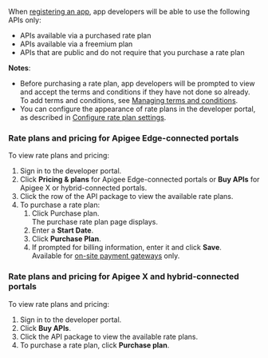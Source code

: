 When [registering an app](https://www.drupal.org/docs/8/modules/apigee-edge/how-app-developers-interact-with-the-apigee-edge-module#registering-an-app), app developers will be able to use the following APIs only:

* APIs available via a purchased rate plan
* APIs available via a freemium plan
* APIs that are public and do not require that you purchase a rate plan

**Notes**:

* Before purchasing a rate plan, app developers will be prompted to view and accept the terms and conditions if they have not done so already. To add terms and conditions, see [Managing terms and conditions](https://docs.apigee.com/api-platform/monetization/specify-terms-and-conditions).
* You can configure the appearance of rate plans in the developer portal, as described in [Configure rate plan settings](https://www.drupal.org/docs/8/modules/apigee-monetization/configure-rate-plan-settings).

### Rate plans and pricing for Apigee Edge-connected portals

To view rate plans and pricing:

1. Sign in to the developer portal.
2. Click **Pricing & plans** for Apigee Edge-connected portals or **Buy APIs** for Apigee X or hybrid-connected portals.
3. Click the row of the API package to view the available rate plans.
4. To purchase a rate plan:  
   1. Click Purchase plan.  
    The purchase rate plan page displays.  
   2. Enter a **Start Date**.  
   3. Click **Purchase Plan**.  
   4. If prompted for billing information, enter it and click **Save**.  
    Available for [on-site payment gateways](https://docs.drupalcommerce.org/commerce2/developer-guide/payments/create-payment-gateway/on-site-gateways) only.

### Rate plans and pricing for Apigee X and hybrid-connected portals

To view rate plans and pricing:

1. Sign in to the developer portal.
2. Click **Buy APIs**.
3. Click the API package to view the available rate plans.
4. To purchase a rate plan, click **Purchase plan**.